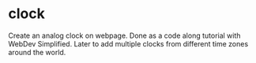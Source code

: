 # clock
Create an analog clock on webpage. Done as a code along tutorial with WebDev Simplified. Later to add multiple clocks from different time zones around the world.
